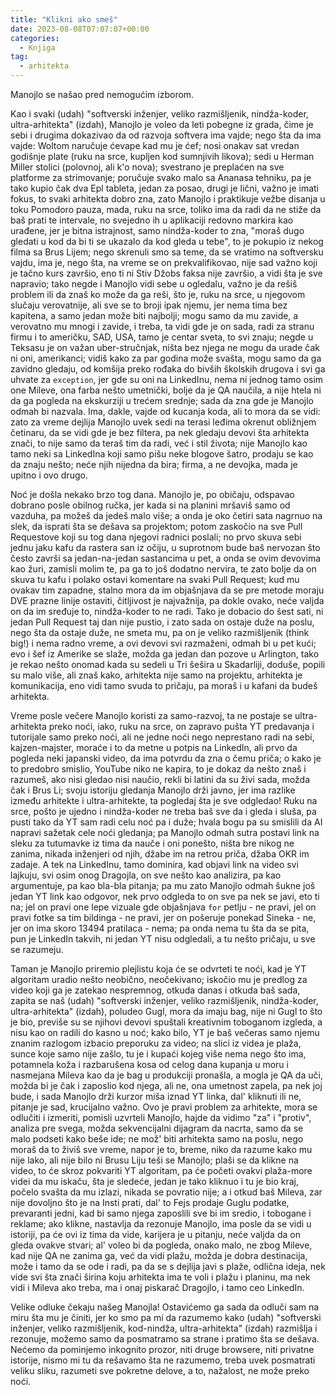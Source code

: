```yaml
---
title: "Klikni ako smeš"
date: 2023-08-08T07:07:07+00:00
categories:
  - Knjiga
tag:
  - arhitekta
---
```


Manojlo se našao pred nemogućim izborom.

<!--more-->

Kao i svaki (udah) "softverski inženjer, veliko razmišljenik, nindža-koder, ultra-arhitekta" (izdah), Manojlo je voleo da leti pobegne iz grada, čime je sebi i drugima dokazivao da od razvoja softvera ima vajde; nego šta da ima vajde: Woltom naručuje ćevape kad mu je ćef; nosi onakav sat vredan godišnje plate (ruku na srce, kupljen kod sumnjivih likova); sedi u Herman Miller stolici (polovnoj, ali k'o nova); svestrano je preplaćen na sve platforme za strimovanje; poručuje svako malo sa Ananasa tehniku, pa je tako kupio čak dva Epl tableta, jedan za posao, drugi je lični, važno je imati fokus, to svaki arhitekta dobro zna, zato Manojlo i praktikuje vežbe disanja u toku Pomodoro pauza, mada, ruku na srce, toliko ima da radi da ne stiže da baš prati te intervale, no svejedno ih u aplikaciji redovno markira kao urađene, jer je bitna istrajnost, samo nindža-koder to zna, "moraš dugo gledati u kod da bi ti se ukazalo da kod gleda u tebe", to je pokupio iz nekog filma sa Brus Lijem; nego skrenuli smo sa teme, da se vratimo na softversku vajdu, ima je, nego šta, na vreme se on prekvalifikovao, nije sad važno koji je tačno kurs završio, eno ti ni Stiv Džobs faksa nije završio, a vidi šta je sve napravio; tako negde i Manojlo vidi sebe u ogledalu, važno je da rešiš problem ili da znaš ko može da ga reši, što je, ruku na srce, u njegovom slučaju verovatnije, ali sve se to broji ipak njemu, jer nema tima bez kapitena, a samo jedan može biti najbolji; mogu samo da mu zavide, a verovatno mu mnogi i zavide, i treba, ta vidi gde je on sada, radi za stranu firmu i to američku, SAD, USA, tamo je centar sveta, to svi znaju; negde u Teksasu je on važan uber-stručnjak, ništa bez njega ne mogu da urade čak ni oni, amerikanci; vidiš kako za par godina može svašta, mogu samo da ga zavidno gledaju, od komšija preko rođaka do bivših školskih drugova i svi ga uhvate za `exception`, jer gde su oni na LinkedInu, nema ni jednog tamo osim one Mileve, ona farba nešto umetnički, bolje da je QA naučila, a nije htela ni da ga pogleda na ekskurziji u trećem srednje; sada da zna gde je Manojlo odmah bi nazvala. Ima, dakle, vajde od kucanja koda, ali to mora da se vidi: zato za vreme dejlija Manojlo uvek sedi na terasi leđima okrenut obližnjem četinaru, da se vidi gde je bez filtera, pa nek gledaju devovi šta arhitekta znači, to nije samo da teraš tim da radi, već i stil života; nije Manojlo kao tamo neki sa LinkedIna koji samo pišu neke blogove šatro, prodaju se kao da znaju nešto; neće njih nijedna da bira; firma, a ne devojka, mada je upitno i ovo drugo.

Noć je došla nekako brzo tog dana. Manojlo je, po običaju, odspavao dobrano posle obilnog ručka, jer kada si na planini mršaviš samo od vazduha, pa možeš da jedeš malo više; a onda je oko četiri sata nagrnuo na slek, da isprati šta se dešava sa projektom; potom zaskočio na sve Pull Requestove koji su tog dana njegovi radnici poslali; no prvo skuva sebi jednu jaku kafu da rastera san iz očiju, u suprotnom bude baš nervozan što često završi sa jedan-na-jedan sastancima u pet, a onda se ovim devovima kao žuri, zamisli molim te, pa ga to još dodatno nervira, te zato bolje da on skuva tu kafu i polako ostavi komentare na svaki Pull Request; kud mu ovakav tim zapadne, stalno mora da im objašnjava da se pre metode moraju DVE prazne linije ostaviti, čitljivost je najvažnija, pa dokle ovako, neće valjda on da im sređuje to, nindža-koder to ne radi. Tako je dobacio do šest sati, ni jedan Pull Request taj dan nije pustio, i zato sada on ostaje duže na poslu, nego šta da ostaje duže, ne smeta mu, pa on je veliko razmišljenik (think big!) i nema radno vreme, a ovi devovi svi razmaženi, odmah bi u pet kući; evo i šef iz Amerike se slaže, možda ga jedan dan pozove u Arlington, tako je rekao nešto onomad kada su sedeli u Tri šešira u Skadarliji, doduše, popili su malo više, ali znaš kako, arhitekta nije samo na projektu, arhitekta je komunikacija, eno vidi tamo svuda to pričaju, pa moraš i u kafani da budeš arhitekta.

Vreme posle večere Manojlo koristi za samo-razvoj, ta ne postaje se ultra-arhitekta preko noći, iako, ruku na srce, on zapravo pušta YT predavanja i tutorijale samo preko noći, ali ne jedne noći nego neprestano radi na sebi, kajzen-majster, moraće i to da metne u potpis na LinkedIn, ali prvo da pogleda neki japanski video, da ima potvrdu da zna o čemu priča; o kako je to predobro smislio, YouTube niko ne kapira, to je dokaz da nešto znaš i razumeš, ako nisi gledao nisi naučio, rekli bi latini da su živi sada, možda čak i Brus Li; svoju istoriju gledanja Manojlo drži javno, jer ima razlike između arhitekte i ultra-arhitekte, ta pogledaj šta je sve odgledao! Ruku na srce, pošto je ujedno i nindža-koder ne treba baš sve da i gleda i sluša, pa pusti tako da YT sam radi celu noć pa i duže; hvala bogu pa su smislili da AI napravi sažetak cele noći gledanja; pa Manojlo odmah sutra postavi link na sleku za tutumavke iz tima da nauče i oni ponešto, ništa bre nikog ne zanima, nikada inženjeri od njih, džabe im na retrou priča, džaba OKR im zadaje. A tek na LinkedInu, tamo dominira, kad objavi link na video svi lajkuju, svi osim onog Dragojla, on sve nešto kao analizira, pa kao argumentuje, pa kao bla-bla pitanja; pa mu zato Manojlo odmah šukne još jedan YT link kao odgovor, nek prvo odgleda to on sve pa nek se javi, eto ti na; jel on pravi one lepe vizuale gde objašnjava `for` petlju - ne pravi, jel on pravi fotke sa tim bildinga - ne pravi, jer on pošeruje ponekad Sineka - ne, jer on ima skoro 13494 pratilaca - nema; pa onda nema tu šta da se pita, pun je LinkedIn takvih, ni jedan YT nisu odgledali, a tu nešto pričaju, u sve se razumeju.

Taman je Manojlo priremio plejlistu koja će se odvrteti te noći, kad je YT algoritam uradio nešto neobično, neočekivano; iskočio mu je predlog za video koji ga je zatekao nespremnog, otkuda danas i otkuda baš sada, zapita se naš (udah) "softverski inženjer, veliko razmišljenik, nindža-koder, ultra-arhitekta" (izdah), poludeo Gugl, mora da imaju bag, nije ni Gugl to što je bio, previše su se njihovi devovi spuštali kreativnim toboganom izgleda, a nisu kao on radili do kasno u noć; kako bilo, YT je baš večeras samo njemu znanim razlogom izbacio preporuku za video; na slici iz videa je plaža, sunce koje samo nije zašlo, tu je i kupaći kojeg više nema nego što ima, potamnela koža i razbarušena kosa od celog dana kupanja u moru i nasmejana Mileva kao da je bag u produkciji pronašla, a mogla je QA da uči, možda bi je čak i zaposlio kod njega, ali ne, ona umetnost zapela, pa nek joj bude, i sada Manojlo drži kurzor miša iznad YT linka, dal' kliknuti ili ne, pitanje je sad, krucijalno važno. Ovo je pravi problem za arhitekte, mora se odlučiti i izmeriti, pomisli uzvrteli Manojlo, hajde da vidimo "za" i "protiv", analiza pre svega, možda sekvencijalni dijagram da nacrta, samo da se malo podseti kako beše ide; ne mož' biti arhitekta samo na poslu, nego moraš da to živiš sve vreme, napor je to, breme, niko da razume kako mu nije lako, ali nije bilo ni Brusu Liju teši se Manojlo; plaši se da klikne na video, to će skroz pokvariti YT algoritam, pa će početi ovakvi plaža-more videi da mu iskaču, šta je sledeće, jedan je tako kliknuo i tu je bio kraj, počelo svašta da mu izlazi, nikada se povratio nije; a i otkud baš Mileva, zar nije dovoljno što je na Insti prati, dal' to Fejs prodaje Guglu podatke, prevaranti jedni, kad bi samo njega zaposlili sve bi im sredio, i tobogane i reklame; ako klikne, nastavlja da rezonuje Manojlo, ima posle da se vidi u istoriji, pa će ovi iz tima da vide, karijera je u pitanju, neće valjda da on gleda ovakve stvari; al' voleo bi da pogleda, onako malo, ne zbog Mileve, kad nije QA ne zanima ga, već da vidi plažu, možda je dobra destinacija, može i tamo da se ode i radi, pa da se s dejlija javi s plaže, odlična ideja, nek vide svi šta znači širina koju arhitekta ima te voli i plažu i planinu, ma nek vidi i Mileva ako treba, ma i onaj piskarač Dragojlo, i tamo ceo LinkedIn.

Velike odluke čekaju našeg Manojla! Ostavićemo ga sada da odluči sam na miru šta mu je činiti, jer ko smo pa mi da razumemo kako (udah) "softverski inženjer, veliko razmišljenik, kod-nindža, ultra-arhitekta" (izdah) razmišlja i rezonuje, možemo samo da posmatramo sa strane i pratimo šta se dešava. Nećemo da pominjemo inkognito prozor, niti druge browsere, niti privatne istorije, nismo mi tu da rešavamo šta ne razumemo, treba uvek posmatrati veliku sliku, razumeti sve pokretne delove, a to, nažalost, ne može preko noći.